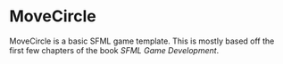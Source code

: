 MoveCircle
==========

MoveCircle is a basic SFML game template. This is mostly based off the first few chapters of the book *SFML Game Development*.
